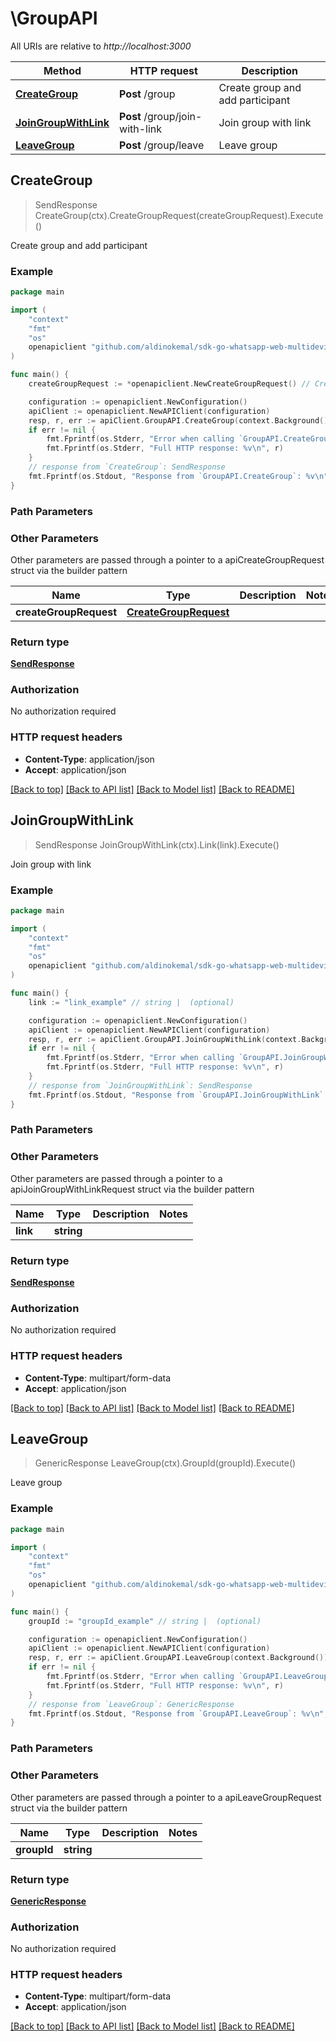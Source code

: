 # \GroupAPI

All URIs are relative to *http://localhost:3000*

Method | HTTP request | Description
------------- | ------------- | -------------
[**CreateGroup**](GroupAPI.md#CreateGroup) | **Post** /group | Create group and add participant
[**JoinGroupWithLink**](GroupAPI.md#JoinGroupWithLink) | **Post** /group/join-with-link | Join group with link
[**LeaveGroup**](GroupAPI.md#LeaveGroup) | **Post** /group/leave | Leave group



## CreateGroup

> SendResponse CreateGroup(ctx).CreateGroupRequest(createGroupRequest).Execute()

Create group and add participant

### Example

```go
package main

import (
	"context"
	"fmt"
	"os"
	openapiclient "github.com/aldinokemal/sdk-go-whatsapp-web-multidevice"
)

func main() {
	createGroupRequest := *openapiclient.NewCreateGroupRequest() // CreateGroupRequest |  (optional)

	configuration := openapiclient.NewConfiguration()
	apiClient := openapiclient.NewAPIClient(configuration)
	resp, r, err := apiClient.GroupAPI.CreateGroup(context.Background()).CreateGroupRequest(createGroupRequest).Execute()
	if err != nil {
		fmt.Fprintf(os.Stderr, "Error when calling `GroupAPI.CreateGroup``: %v\n", err)
		fmt.Fprintf(os.Stderr, "Full HTTP response: %v\n", r)
	}
	// response from `CreateGroup`: SendResponse
	fmt.Fprintf(os.Stdout, "Response from `GroupAPI.CreateGroup`: %v\n", resp)
}
```

### Path Parameters



### Other Parameters

Other parameters are passed through a pointer to a apiCreateGroupRequest struct via the builder pattern


Name | Type | Description  | Notes
------------- | ------------- | ------------- | -------------
 **createGroupRequest** | [**CreateGroupRequest**](CreateGroupRequest.md) |  | 

### Return type

[**SendResponse**](SendResponse.md)

### Authorization

No authorization required

### HTTP request headers

- **Content-Type**: application/json
- **Accept**: application/json

[[Back to top]](#) [[Back to API list]](../README.md#documentation-for-api-endpoints)
[[Back to Model list]](../README.md#documentation-for-models)
[[Back to README]](../README.md)


## JoinGroupWithLink

> SendResponse JoinGroupWithLink(ctx).Link(link).Execute()

Join group with link

### Example

```go
package main

import (
	"context"
	"fmt"
	"os"
	openapiclient "github.com/aldinokemal/sdk-go-whatsapp-web-multidevice"
)

func main() {
	link := "link_example" // string |  (optional)

	configuration := openapiclient.NewConfiguration()
	apiClient := openapiclient.NewAPIClient(configuration)
	resp, r, err := apiClient.GroupAPI.JoinGroupWithLink(context.Background()).Link(link).Execute()
	if err != nil {
		fmt.Fprintf(os.Stderr, "Error when calling `GroupAPI.JoinGroupWithLink``: %v\n", err)
		fmt.Fprintf(os.Stderr, "Full HTTP response: %v\n", r)
	}
	// response from `JoinGroupWithLink`: SendResponse
	fmt.Fprintf(os.Stdout, "Response from `GroupAPI.JoinGroupWithLink`: %v\n", resp)
}
```

### Path Parameters



### Other Parameters

Other parameters are passed through a pointer to a apiJoinGroupWithLinkRequest struct via the builder pattern


Name | Type | Description  | Notes
------------- | ------------- | ------------- | -------------
 **link** | **string** |  | 

### Return type

[**SendResponse**](SendResponse.md)

### Authorization

No authorization required

### HTTP request headers

- **Content-Type**: multipart/form-data
- **Accept**: application/json

[[Back to top]](#) [[Back to API list]](../README.md#documentation-for-api-endpoints)
[[Back to Model list]](../README.md#documentation-for-models)
[[Back to README]](../README.md)


## LeaveGroup

> GenericResponse LeaveGroup(ctx).GroupId(groupId).Execute()

Leave group

### Example

```go
package main

import (
	"context"
	"fmt"
	"os"
	openapiclient "github.com/aldinokemal/sdk-go-whatsapp-web-multidevice"
)

func main() {
	groupId := "groupId_example" // string |  (optional)

	configuration := openapiclient.NewConfiguration()
	apiClient := openapiclient.NewAPIClient(configuration)
	resp, r, err := apiClient.GroupAPI.LeaveGroup(context.Background()).GroupId(groupId).Execute()
	if err != nil {
		fmt.Fprintf(os.Stderr, "Error when calling `GroupAPI.LeaveGroup``: %v\n", err)
		fmt.Fprintf(os.Stderr, "Full HTTP response: %v\n", r)
	}
	// response from `LeaveGroup`: GenericResponse
	fmt.Fprintf(os.Stdout, "Response from `GroupAPI.LeaveGroup`: %v\n", resp)
}
```

### Path Parameters



### Other Parameters

Other parameters are passed through a pointer to a apiLeaveGroupRequest struct via the builder pattern


Name | Type | Description  | Notes
------------- | ------------- | ------------- | -------------
 **groupId** | **string** |  | 

### Return type

[**GenericResponse**](GenericResponse.md)

### Authorization

No authorization required

### HTTP request headers

- **Content-Type**: multipart/form-data
- **Accept**: application/json

[[Back to top]](#) [[Back to API list]](../README.md#documentation-for-api-endpoints)
[[Back to Model list]](../README.md#documentation-for-models)
[[Back to README]](../README.md)

